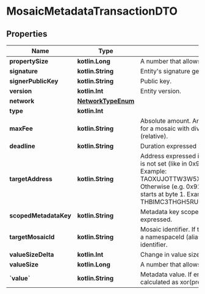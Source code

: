 
# MosaicMetadataTransactionDTO

## Properties
Name | Type | Description | Notes
------------ | ------------- | ------------- | -------------
**propertySize** | **kotlin.Long** | A number that allows uint 32 values. | 
**signature** | **kotlin.String** | Entity&#39;s signature generated by the signer. | 
**signerPublicKey** | **kotlin.String** | Public key. | 
**version** | **kotlin.Int** | Entity version. | 
**network** | [**NetworkTypeEnum**](NetworkTypeEnum.md) |  | 
**type** | **kotlin.Int** |  | 
**maxFee** | **kotlin.String** | Absolute amount. An amount of 123456789 (absolute) for a mosaic with divisibility 6 means 123.456789 (relative). | 
**deadline** | **kotlin.String** | Duration expressed in number of blocks. | 
**targetAddress** | **kotlin.String** | Address expressed in Base32 format. If the bit 0 of byte 0 is not set (like in 0x90), then it is a regular address. Example: TAOXUJOTTW3W5XTBQMQEX3SQNA6MCUVGXLXR3TA.  Otherwise (e.g. 0x91) it represents a namespace id which starts at byte 1. Example: THBIMC3THGH5RUYAAAAAAAAAAAAAAAAAAAAAAAA  | 
**scopedMetadataKey** | **kotlin.String** | Metadata key scoped to source, target and type expressed. | 
**targetMosaicId** | **kotlin.String** | Mosaic identifier. If the most significant bit of byte 0 is set, a namespaceId (alias) is used instead of the real mosaic identifier.  | 
**valueSizeDelta** | **kotlin.Int** | Change in value size in bytes. | 
**valueSize** | **kotlin.Long** | A number that allows uint 32 values. | 
**&#x60;value&#x60;** | **kotlin.String** | Metadata value. If embedded in a transaction, this is calculated as xor(previous-value, value). | 



